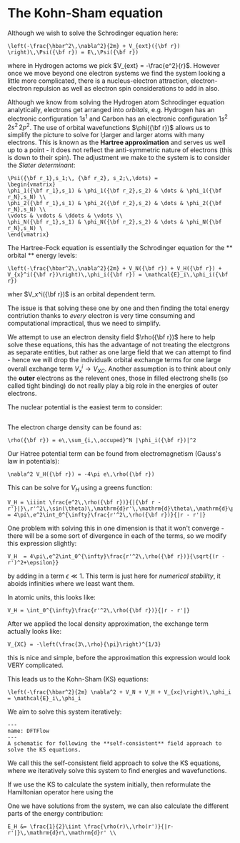 # The Kohn-Sham equation

Although we wish to solve the Schrodinger equation here:

```{math}
\left(-\frac{\hbar^2\,\nabla^2}{2m} + V_{ext}({\bf r}) \right)\,\Psi({\bf r}) = E\,\Psi({\bf r})
```
where in Hydrogen actoms we pick $V_{ext} = -\frac{e^2}{r}$.  However once we move beyond one electron systems we find the system looking a little more complicated, 
there is a nucleus-electron attraction, electron-electron repulsion as well as electron spin considerations to add in also.  

Although we know from solving the Hydrogen atom Schrodinger equation analytically, electrons get arranged into *orbitals*, e.g. Hydrogen has an electronic configuration 
$1s^1$ and Carbon has an electronic configuration $1s^2\,2s^2\,2p^2$.  The use of orbital wavefunctions $\phi({\bf r})$ allows us to simplify the picture to solve for 
l;larger and larger atoms with many electrons.  This is known as the **Hartree approximation** and serves us well up to a point - it does not reflect the anti-symmetric 
nature of electrons (this is down to their spin).  The adjustment we make to the system is to consider the *Slater determinant*:

```{math}
\Psi({\bf r_1},s_1;\, {\bf r_2}, s_2;\,\dots) = 
\begin{vmatrix} 
\phi_1({\bf r_1},s_1) & \phi_1({\bf r_2},s_2) & \dots & \phi_1({\bf r_N},s_N) \\
\phi_2({\bf r_1},s_1) & \phi_2({\bf r_2},s_2) & \dots & \phi_2({\bf r_N},s_N) \\
\vdots & \vdots & \ddots & \vdots \\
\phi_N({\bf r_1},s_1) & \phi_N({\bf r_2},s_2) & \dots & \phi_N({\bf r_N},s_N) \
\end{vmatrix}
```

The Hartree-Fock equation is essentially the Schrodinger equation for the ** orbital ** energy levels:
```{math}
\left(-\frac{\hbar^2\,\nabla^2}{2m} + V_N({\bf r}) + V_H({\bf r}) + V_{x}^i({\bf r})\right)\,\phi_i({\bf r}) = \mathcal{E}_i\,\phi_i({\bf r})
```
wher $V_x^i({\bf r})$ is an orbital dependent term.  

The issue is that solving these one by one and then finding the total energy contriution thanks to *every* electron is very time consuming and computational impractical, thus 
we need to simplify.

We attempt to use an electron density field $\rho({\bf r})$ here to help solve these equations, this has the advantage of not treating the electgrons as separate entities, 
but rather as one large field that we can attempt to find - hence we will drop the individualk orbital exchange terms for one large overall exchange term 
$V_x^i \rightarrow V_{XC}$.  Another assumption is to think about only the **outer** electrons as the relevent ones, those in filled electrong shells (so called tight binding) do not really 
play a big role in the energies of outer electrons.

The nuclear potential is the easiest term to consider:

```{math}

```

The electron charge density can be found as:
```{math}
\rho({\bf r}) = e\,\sum_{i,\,occuped}^N |\phi_i({\bf r})|^2
```

Our Hatree potential term can be found from electromagnetism (Gauss's law in potentials):

```{math}
\nabla^2 V_H({\bf r}) = -4\pi e\,\rho({\bf r})
```

This can be solve for $V_H$ using a greens function:

```{math}
V_H = \iiint \frac{e^2\,\rho({\bf r})}{|{\bf r - r'}|}\,r'^2\,\sin(\theta)\,\mathrm{d}r'\,\mathrm{d}\theta\,\mathrm{d}\phi = 4\pi\,e^2\int_0^{\infty}\frac{r'^2\,\rho({\bf r})}{|r - r'|}
```

One problem with solving this in one dimension is that it won't converge - there will be a some sort of divergence in each of the terms, so we modify this expression slightly:
```{math}
V_H  = 4\pi\,e^2\int_0^{\infty}\frac{r'^2\,\rho({\bf r})}{\sqrt{(r - r')^2+\epsilon}}
```
by adding in a term $\epsilon \ll 1$.  This term is just here for *numerical stability*, it aboids infinities where we least want them.

In atomic units, this looks like:
```{math}
V_H = \int_0^{\infty}\frac{r'^2\,\rho({\bf r})}{|r - r'|}
```


After we applied the local density approximation, the exchange term actually looks like:
```{math}
V_{XC} = -\left(\frac{3\,\rho}{\pi}\right)^{1/3}
```
this is nice and simple, before the approximation this expression would look VERY complicated.


This leads us to the Kohn-Sham (KS) equations:

```{math}
\left(-\frac{\hbar^2}{2m} \nabla^2 + V_N + V_H + V_{xc}\right)\,\phi_i = \mathcal{E}_i\,\phi_i
```

We aim to solve this system iteratively:

```{figure} ./figures/DFTFlowChart.png
---
name: DFTFlow
---
A schematic for following the **self-consistent** field approach to solve the KS equations.
```

We call this the self-consistent field approach to solve the KS equations, where we iteratively solve this system to find energies and wavefunctions.

If we use the KS to calculate the system initially, then reformulate the Hamiltonian operator here using the 

One we have solutions from the system, we can also calculate the different parts of the energy contribution:

```{math}
E_H &= \frac{1}{2}\iint \frac{\rho(r)\,\rho(r')}{|r-r'|}\,\mathrm{d}r\,\mathrm{d}r' \\


```
